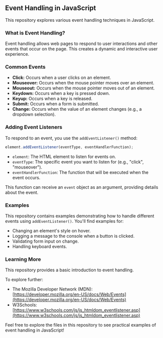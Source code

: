 
## Event Handling in JavaScript

This repository explores various event handling techniques in JavaScript.

### What is Event Handling?

Event handling allows web pages to respond to user interactions and other events that occur on the page. This creates a dynamic and interactive user experience.

### Common Events

* **Click:** Occurs when a user clicks on an element.
* **Mouseover:** Occurs when the mouse pointer moves over an element.
* **Mouseout:** Occurs when the mouse pointer moves out of an element.
* **Keydown:** Occurs when a key is pressed down.
* **Keyup:** Occurs when a key is released.
* **Submit:** Occurs when a form is submitted.
* **Change:** Occurs when the value of an element changes (e.g., a dropdown selection).

### Adding Event Listeners

To respond to an event, you use the `addEventListener()` method:

```javascript
element.addEventListener(eventType, eventHandlerFunction);
```

* `element`: The HTML element to listen for events on.
* `eventType`: The specific event you want to listen for (e.g., "click", "mouseover").
* `eventHandlerFunction`: The function that will be executed when the event occurs.

This function can receive an `event` object as an argument, providing details about the event.

### Examples

This repository contains examples demonstrating how to handle different events using `addEventListener()`. You'll find examples for:

* Changing an element's style on hover.
* Logging a message to the console when a button is clicked.
* Validating form input on change.
* Handling keyboard events.

### Learning More

This repository provides a basic introduction to event handling. 

To explore further:

* The Mozilla Developer Network (MDN): [https://developer.mozilla.org/en-US/docs/Web/Events](https://developer.mozilla.org/en-US/docs/Web/Events)
* W3Schools: [https://www.w3schools.com/js/js_htmldom_eventlistener.asp](https://www.w3schools.com/js/js_htmldom_eventlistener.asp)

Feel free to explore the files in this repository to see practical examples of event handling in JavaScript!
